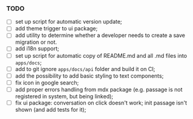 ### TODO

- [ ] set up script for automatic version update;
- [ ] add theme trigger to ui package;
- [ ] add utility to determine whether a developer needs to create a save migration or not.
- [ ] add i18n support;
- [ ] set up script for automatic copy of README.md and all .md files into `apps/docs`;
- [ ] add to git ignore `apps/docs/api` folder and build it on CI;
- [ ] add the possibility to add basic styling to text components;
- [ ] fix icon in google search;
- [ ] add proper errors handling from mdx package (e.g. passage is not registered in system, but being linked);
- [ ] fix ui package: conversation on click doesn't work; init passage isn't shown (and add tests for it);
